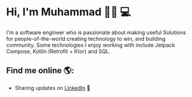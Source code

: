 # Hi, I'm Muhammad 👋🏾 💻

I'm a software engineer who is passionate about making useful Solutions for people-of-the-world creating technology to win, and building community. Some technologies I enjoy working with include Jetpack Compose, Kotlin (Retrofit  + Ktor) and SQL. 


## Find me online 🌎: <a>

- Sharing updates on <a href="https://www.linkedin.com/in/muhammad-kone/">LinkedIn</a> 💼
